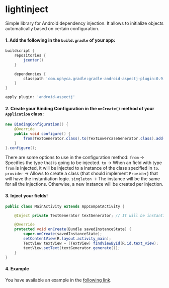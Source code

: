 # lightinject

Simple library for Android dependency injection. It allows to initialize objects automatically based on certain configuration.

#### 1. Add the following in the `build.gradle` of your app:

```gradle
buildscript {
    repositories {
        jcenter()
    }

    dependencies {
        classpath 'com.uphyca.gradle:gradle-android-aspectj-plugin:0.9.+'
    }
}

apply plugin: 'android-aspectj'
```

#### 2. Create your Binding Configuration in the `onCreate()` method of your `Application` class:

```java
new BindingConfiguration() {
	@Override
	public void configure() {
		from(TextGenerator.class).to(TextLowercaseGenerator.class).add();
	}
}.configure();
```

There are some options to use in the configuration method:
`from` -> Specifies the type that is going to be injected.
`to` -> When an field with type `from` is injected, it will be injected to a instance of the class specified in `to`.
`provider` -> Allows to create a class (that should implement `Provider`) that will have the instantiation logic.
`singleton` -> The instance will be the same for all the injections. Otherwise, a new instance will be created per injection.

#### 3. Inject your fields!

```java
public class MainActivity extends AppCompatActivity {

	@Inject private TextGenerator textGenerator; // It will be instantiated with the value specified in MyApplication

	@Override
	protected void onCreate(Bundle savedInstanceState) {
		super.onCreate(savedInstanceState);
		setContentView(R.layout.activity_main);
		TextView textView = (TextView) findViewById(R.id.text_view);
		textView.setText(textGenerator.generate());
	}
}
```

#### 4. Example
You have available an example in the [following link](https://github.com/jorgearaujo/lightinject-example).
